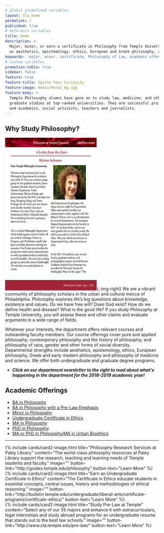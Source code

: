 ```yaml
---
# global predefined variables
layout: tla_home
permalink: /
published: true
# meta-data variables
title: Home
description: >-
  Major, minor, or earn a certificate in Philosophy from Temple University. View our academic offerings such
  as aesthetics, epistemology, ethics, European and Greek philosophy, and more in the College of Liberal Arts.
keywords: 'major, minor, certificate, Philosophy of Law, academic offerings, european philosophy'
# custom variables
promotion-table: true
sidebar: false
feature: true
feature-title: Ignite Your Curiosity
feature-image: media/hero2_bg.jpg
feature-body: >-
  Temple Philosophy alumni have gone on to study law, medicine, and other
  graduate studies at top-ranked universities. They are successful professionals
  and academics, social activists, teachers and journalists.
---
```

## Why Study Philosophy?
[![Philosophy Newsletter](https://github.com/TULiberalArts/Philosophy/blob/master/media/resized%20Department%20Newsletter,%20Fall%202018%201.png?raw=true)](https://liberalarts.temple.edu/sites/liberalarts/files/Department%20Newsletter%2C%20Fall%202018.pdf){:.img-right}
We are a vibrant community of philosophy scholars in the urban and cultural mecca of Philadelphia. Philosophy explores life’s big questions about knowledge, existence and values. Do we have free will? Does God exist? How do we define health and disease? What is the good life? If you study Philosophy at Temple University, you will assess these and other claims and evaluate arguments in a wide range of fields.

Whatever your interests, the department offers relevant courses and outstanding faculty members. Our course offerings cover pure and applied philosophy; contemporary philosophy and the history of philosophy; and philosophy of race, gender and other forms of social diversity. Departmental strengths include aesthetics, epistemology, ethics, European philosophy, Greek and early modern philosophy and philosophy of medicine and science. We offer both undergraduate and graduate degree programs.
- **_Click on our department newsletter to the right to read about what's happening in the department for the 2018-2019 academic year!_**

## Academic Offerings
- [BA in Philosophy](http://bulletin.temple.edu/undergraduate/liberal-arts/philosophy/ba-philosophy/)
- [BA in Philosophy with a Pre-Law Emphasis](http://bulletin.temple.edu/undergraduate/liberal-arts/philosophy/ba-philosophy/#academicplanstext)
- [Minor in Philosophy](http://bulletin.temple.edu/undergraduate/liberal-arts/philosophy/minor-philosophy/)
- [Undergraduate Certificate in Ethics](http://bulletin.temple.edu/undergraduate/liberal-arts/certificate-programs/certificate-ethics/)
- [MA in Philosophy](http://bulletin.temple.edu/graduate/scd/cla/philosophy-ma/)
- [PhD in Philosophy](http://bulletin.temple.edu/graduate/scd/cla/philosophy-phd/)
- [MA or PhD in Philosophy/MA in Urban Bioethics](http://bulletin.temple.edu/graduate/scd/medicine/urban-bioethics-ma/)

___

<div class="row row-wide">
  <div class="col m12 l4">{% include cards/card2-image.html
    title="Philosophy Research Services at Paley Library"
    content="The world-class philosophy resources at Paley Library support the research, teaching and learning needs of Temple students and faculty."
    image=""
    button-link="http://guides.temple.edu/philosophy"
    button-text="Learn More" %}
  </div>
  <div class="row row-wide">
    <div class="col m12 l4">{% include cards/card2-image.html
      title="Earn an Undergraduate Certificate in Ethics"
      content="The Certificate in Ethics educate students in essential concepts, central issues, history and methodologies of ethical reasoning."
      image=""
      button-link="http://bulletin.temple.edu/undergraduate/liberal-arts/certificate-programs/certificate-ethics/"
      button-text="Learn More" %}
    </div>
    <div class="row row-wide">
      <div class="col m12 l4">{% include cards/card2-image.html
        title="Study Pre-Law at Temple"
        content="Select any of our 35 majors and enhance it with extracurriculars, legal internships and study abroad programs for an undergraduate resume that stands out to the best law schools."
        image=""
        button-link="http://www.cla.temple.edu/pre-law/"
        button-text="Learn More" %}
      </div>
</div>
